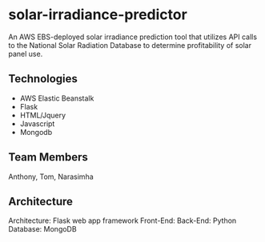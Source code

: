 # solar-irradiance-predictor
An AWS EBS-deployed solar irradiance prediction tool that utilizes API calls to the National Solar Radiation Database to determine profitability of solar panel use.

## Technologies
- AWS Elastic Beanstalk
- Flask
- HTML/Jquery
- Javascript
- Mongodb

## Team Members

Anthony, Tom, Narasimha

## Architecture
Architecture: Flask web app framework
Front-End:
Back-End: Python
Database: MongoDB

